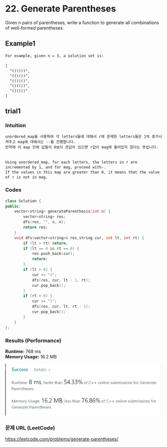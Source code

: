 # 22. Generate Parentheses
Given n pairs of parentheses, write a function to generate all combinations of well-formed parentheses.  


## Example1

```
For example, given n = 3, a solution set is:

[
  "((()))",
  "(()())",
  "(())()",
  "()(())",
  "()()()"
]
```

## trial1
### Intuition
```
unordered_map을 사용하여 각 letters들에 대해서 r에 존재한 letters들은 1씩 증가시켜주고 mag에 대해서는 --를 진행합니다.
만약에 이 map 안에 값들이 0보다 큰값이 있으면 r값이 mag에 들어있지 않다는 뜻입니다.


Using unordered_map, for each letters, the letters in r are incremented by 1, and for mag, proceed with-.
If the values ​​in this map are greater than 0, it means that the value of r is not in mag.
```
### Codes  
```cpp
class Solution {
public:
    vector<string> generateParenthesis(int n) {
        vector<string> res;
        dfs(res, "", n, n);
        return res;
    }
    void dfs(vector<string>& res,string cur, int lt, int rt) {
        if (lt > rt) return;
        if (lt == 0 && rt == 0) {
            res.push_back(cur);
            return;
        }
        if (lt > 0) {
            cur += "(";
            dfs(res, cur, lt - 1, rt);
            cur.pop_back();
        }
        if (rt > 0) {
            cur += ")";
            dfs(res, cur, lt, rt - 1);
            cur.pop_back();
        }
    }
};
```

### Results (Performance)  
**Runtime:**  768 ms  
**Memory Usage:** 	16.2 MB  


<p align="center"> 
<img src="./capture.JPG">
</p>



### 문제 URL (LeetCode)  
https://leetcode.com/problems/generate-parentheses/